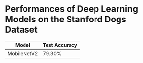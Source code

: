 # Performances of Deep Learning Models on the Stanford Dogs Dataset

|Model|Test Accuracy|
--------|-------------|
|MobileNetV2|79.30%|
